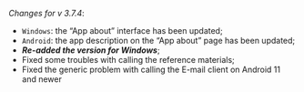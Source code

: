 _Changes for v 3.7.4_:
- `Windows`: the “App about” interface has been updated;
- `Android`: the app description on the “App about” page has been updated;
- ***Re-added the version for Windows***;
- Fixed some troubles with calling the reference materials;
- Fixed the generic problem with calling the E-mail client on Android 11 and newer
